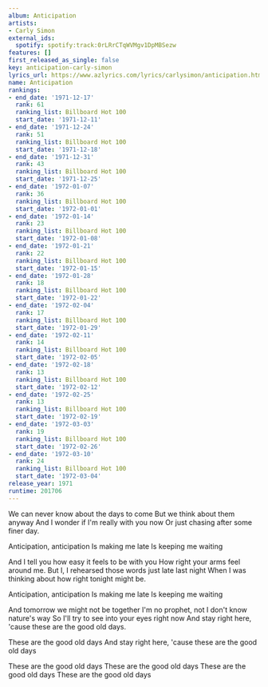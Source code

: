 ```yaml
---
album: Anticipation
artists:
- Carly Simon
external_ids:
  spotify: spotify:track:0rLRrCTqWVMgv1DpMBSezw
features: []
first_released_as_single: false
key: anticipation-carly-simon
lyrics_url: https://www.azlyrics.com/lyrics/carlysimon/anticipation.html
name: Anticipation
rankings:
- end_date: '1971-12-17'
  rank: 61
  ranking_list: Billboard Hot 100
  start_date: '1971-12-11'
- end_date: '1971-12-24'
  rank: 51
  ranking_list: Billboard Hot 100
  start_date: '1971-12-18'
- end_date: '1971-12-31'
  rank: 43
  ranking_list: Billboard Hot 100
  start_date: '1971-12-25'
- end_date: '1972-01-07'
  rank: 36
  ranking_list: Billboard Hot 100
  start_date: '1972-01-01'
- end_date: '1972-01-14'
  rank: 23
  ranking_list: Billboard Hot 100
  start_date: '1972-01-08'
- end_date: '1972-01-21'
  rank: 22
  ranking_list: Billboard Hot 100
  start_date: '1972-01-15'
- end_date: '1972-01-28'
  rank: 18
  ranking_list: Billboard Hot 100
  start_date: '1972-01-22'
- end_date: '1972-02-04'
  rank: 17
  ranking_list: Billboard Hot 100
  start_date: '1972-01-29'
- end_date: '1972-02-11'
  rank: 14
  ranking_list: Billboard Hot 100
  start_date: '1972-02-05'
- end_date: '1972-02-18'
  rank: 13
  ranking_list: Billboard Hot 100
  start_date: '1972-02-12'
- end_date: '1972-02-25'
  rank: 13
  ranking_list: Billboard Hot 100
  start_date: '1972-02-19'
- end_date: '1972-03-03'
  rank: 19
  ranking_list: Billboard Hot 100
  start_date: '1972-02-26'
- end_date: '1972-03-10'
  rank: 24
  ranking_list: Billboard Hot 100
  start_date: '1972-03-04'
release_year: 1971
runtime: 201706
---
```

We can never know about the days to come
But we think about them anyway
And I wonder if I'm really with you now
Or just chasing after some finer day.

Anticipation, anticipation
Is making me late
Is keeping me waiting

And I tell you how easy it feels to be with you
How right your arms feel around me.
But I, I rehearsed those words just late last night
When I was thinking about how right tonight might be.

Anticipation, anticipation
Is making me late
Is keeping me waiting

And tomorrow we might not be together
I'm no prophet, not I don't know nature's way
So I'll try to see into your eyes right now
And stay right here, 'cause these are the good old days.

These are the good old days
And stay right here, 'cause these are the good old days

These are the good old days 
These are the good old days 
These are the good old days 
These are the good old days
